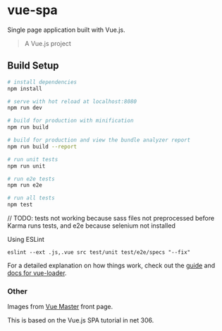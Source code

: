# vue-spa

Single page application built with Vue.js.

> A Vue.js project

## Build Setup

``` bash
# install dependencies
npm install

# serve with hot reload at localhost:8080
npm run dev

# build for production with minification
npm run build

# build for production and view the bundle analyzer report
npm run build --report

# run unit tests
npm run unit

# run e2e tests
npm run e2e

# run all tests
npm test
```

// TODO: tests not working because sass files not preprocessed before Karma runs tests, and e2e because selenium not installed

Using ESLint
```
eslint --ext .js,.vue src test/unit test/e2e/specs "--fix"
```


For a detailed explanation on how things work, check out the [guide](http://vuejs-templates.github.io/webpack/) and [docs for vue-loader](http://vuejs.github.io/vue-loader).

### Other

Images from [Vue Master](https://www.vuemastery.com/) front page.

This is based on the Vue.js SPA tutorial in net 306.
